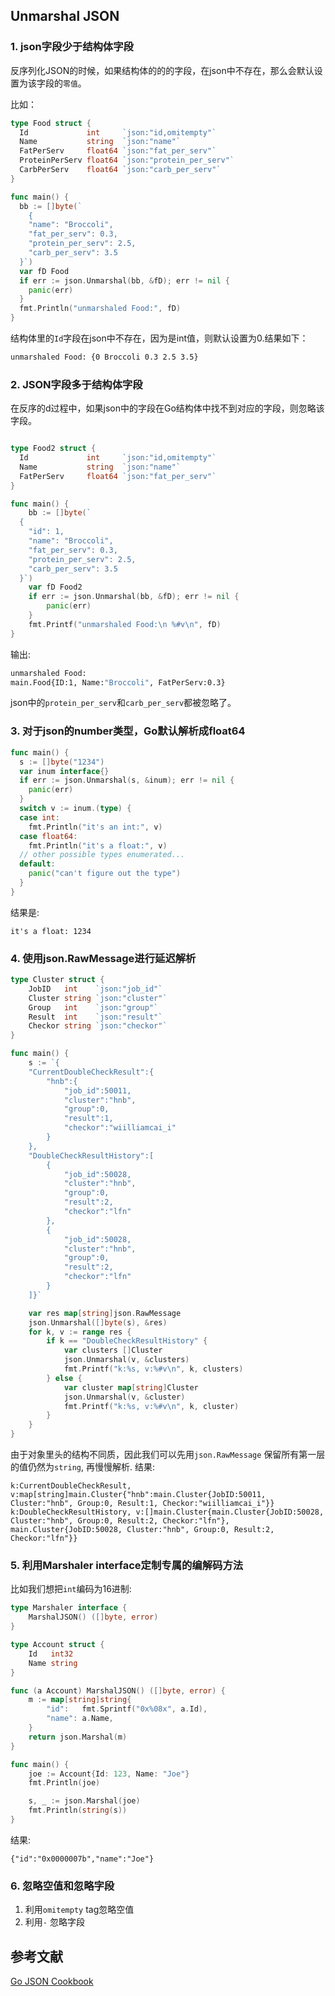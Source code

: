 ## Unmarshal JSON


### 1. json字段少于结构体字段

反序列化JSON的时候，如果结构体的的的字段，在json中不存在，那么会默认设置为该字段的`零值`。

比如：

```Go
type Food struct {
  Id             int     `json:"id,omitempty"`
  Name           string  `json:"name"`
  FatPerServ     float64 `json:"fat_per_serv"`
  ProteinPerServ float64 `json:"protein_per_serv"`
  CarbPerServ    float64 `json:"carb_per_serv"`
}

func main() {
  bb := []byte(`
    {
    "name": "Broccoli",
    "fat_per_serv": 0.3,
    "protein_per_serv": 2.5,
    "carb_per_serv": 3.5
  }`)
  var fD Food
  if err := json.Unmarshal(bb, &fD); err != nil {
    panic(err)
  }
  fmt.Println("unmarshaled Food:", fD)
}
```

结构体里的`Id`字段在json中不存在，因为是int值，则默认设置为0.结果如下：

```bash
unmarshaled Food: {0 Broccoli 0.3 2.5 3.5}
```

### 2. JSON字段多于结构体字段

在反序的d过程中，如果json中的字段在Go结构体中找不到对应的字段，则忽略该字段。

```Go

type Food2 struct {
  Id             int     `json:"id,omitempty"`
  Name           string  `json:"name"`
  FatPerServ     float64 `json:"fat_per_serv"`
}

func main() {
	bb := []byte(`
  {
	"id": 1,
    "name": "Broccoli",
    "fat_per_serv": 0.3,
    "protein_per_serv": 2.5,
    "carb_per_serv": 3.5
  }`)
	var fD Food2
	if err := json.Unmarshal(bb, &fD); err != nil {
		panic(err)
	}
	fmt.Printf("unmarshaled Food:\n %#v\n", fD)
}
```
输出:
```bash
unmarshaled Food:
main.Food{ID:1, Name:"Broccoli", FatPerServ:0.3}
```
json中的`protein_per_serv`和`carb_per_serv`都被忽略了。

### 3. 对于json的number类型，Go默认解析成float64
```go
func main() {
  s := []byte("1234")
  var inum interface{}
  if err := json.Unmarshal(s, &inum); err != nil {
    panic(err)
  }
  switch v := inum.(type) {
  case int:
    fmt.Println("it's an int:", v)
  case float64:
    fmt.Println("it's a float:", v)
  // other possible types enumerated...
  default:
    panic("can't figure out the type")
  }
}

```
结果是:
```shell
it's a float: 1234
```

### 4. 使用json.RawMessage进行延迟解析
```go
type Cluster struct {
	JobID   int    `json:"job_id"`
	Cluster string `json:"cluster"`
	Group   int    `json:"group"`
	Result  int    `json:"result"`
	Checkor string `json:"checkor"`
}

func main() {
	s := `{
    "CurrentDoubleCheckResult":{
        "hnb":{
            "job_id":50011,
            "cluster":"hnb",
            "group":0,
            "result":1,
            "checkor":"wiilliamcai_i"
        }
    },
    "DoubleCheckResultHistory":[
        {
            "job_id":50028,
            "cluster":"hnb",
            "group":0,
            "result":2,
            "checkor":"lfn"
        },
        {
            "job_id":50028,
            "cluster":"hnb",
            "group":0,
            "result":2,
            "checkor":"lfn"
        }
    ]}`

	var res map[string]json.RawMessage
	json.Unmarshal([]byte(s), &res)
	for k, v := range res {
		if k == "DoubleCheckResultHistory" {
			var clusters []Cluster
			json.Unmarshal(v, &clusters)
			fmt.Printf("k:%s, v:%#v\n", k, clusters)
		} else {
			var cluster map[string]Cluster
			json.Unmarshal(v, &cluster)
			fmt.Printf("k:%s, v:%#v\n", k, cluster)
		}
	}
}
```
由于对象里头的结构不同质，因此我们可以先用`json.RawMessage` 保留所有第一层的值仍然为`string`, 再慢慢解析.
结果:
```shell
k:CurrentDoubleCheckResult, v:map[string]main.Cluster{"hnb":main.Cluster{JobID:50011, Cluster:"hnb", Group:0, Result:1, Checkor:"wiilliamcai_i"}}
k:DoubleCheckResultHistory, v:[]main.Cluster{main.Cluster{JobID:50028, Cluster:"hnb", Group:0, Result:2, Checkor:"lfn"}, main.Cluster{JobID:50028, Cluster:"hnb", Group:0, Result:2, Checkor:"lfn"}}
```

### 5. 利用Marshaler interface定制专属的编解码方法

比如我们想把`int`编码为16进制:
```go
type Marshaler interface {
    MarshalJSON() ([]byte, error)
}

type Account struct {
    Id   int32
    Name string
}

func (a Account) MarshalJSON() ([]byte, error) {
    m := map[string]string{
        "id":   fmt.Sprintf("0x%08x", a.Id),
        "name": a.Name,
    }
    return json.Marshal(m)
}

func main() {
    joe := Account{Id: 123, Name: "Joe"}
    fmt.Println(joe)

    s, _ := json.Marshal(joe)
    fmt.Println(string(s))
}

```
结果:
```shell
{"id":"0x0000007b","name":"Joe"}
```

### 6. 忽略空值和忽略字段
1. 利用`omitempty` tag忽略空值
2. 利用`-` 忽略字段

## 参考文献
[Go JSON Cookbook](https://eli.thegreenplace.net/2019/go-json-cookbook/)
